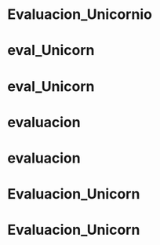 # Evaluacion_Unicornio
# eval_Unicorn
# eval_Unicorn
# evaluacion
# evaluacion
# Evaluacion_Unicorn
# Evaluacion_Unicorn
